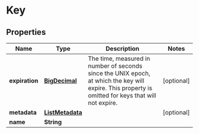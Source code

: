 # Key

## Properties
Name | Type | Description | Notes
------------ | ------------- | ------------- | -------------
**expiration** | [**BigDecimal**](BigDecimal.md) | The time, measured in number of seconds since the UNIX epoch, at which the key will expire. This property is omitted for keys that will not expire. |  [optional]
**metadata** | [**ListMetadata**](ListMetadata.md) |  |  [optional]
**name** | **String** |  | 
